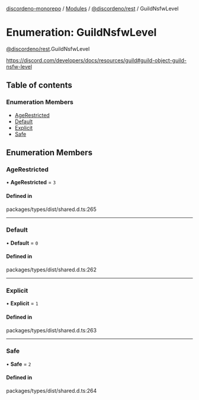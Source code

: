 [discordeno-monorepo](../README.md) / [Modules](../modules.md) / [@discordeno/rest](../modules/discordeno_rest.md) / GuildNsfwLevel

# Enumeration: GuildNsfwLevel

[@discordeno/rest](../modules/discordeno_rest.md).GuildNsfwLevel

https://discord.com/developers/docs/resources/guild#guild-object-guild-nsfw-level

## Table of contents

### Enumeration Members

- [AgeRestricted](discordeno_rest.GuildNsfwLevel.md#agerestricted)
- [Default](discordeno_rest.GuildNsfwLevel.md#default)
- [Explicit](discordeno_rest.GuildNsfwLevel.md#explicit)
- [Safe](discordeno_rest.GuildNsfwLevel.md#safe)

## Enumeration Members

### AgeRestricted

• **AgeRestricted** = `3`

#### Defined in

packages/types/dist/shared.d.ts:265

---

### Default

• **Default** = `0`

#### Defined in

packages/types/dist/shared.d.ts:262

---

### Explicit

• **Explicit** = `1`

#### Defined in

packages/types/dist/shared.d.ts:263

---

### Safe

• **Safe** = `2`

#### Defined in

packages/types/dist/shared.d.ts:264
